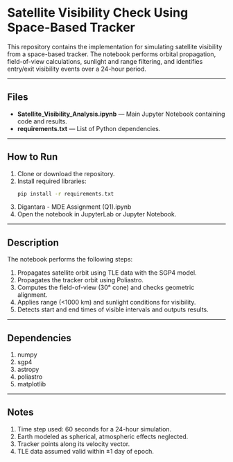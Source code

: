 # Satellite Visibility Check Using Space-Based Tracker

This repository contains the implementation for simulating satellite visibility from a space-based tracker. The notebook performs orbital propagation, field-of-view calculations, sunlight and range filtering, and identifies entry/exit visibility events over a 24-hour period.

---

## Files
- **Satellite_Visibility_Analysis.ipynb** — Main Jupyter Notebook containing code and results.  
- **requirements.txt** — List of Python dependencies.

---

## How to Run
1. Clone or download the repository.  
2. Install required libraries:
   ```bash
   pip install -r requirements.txt
3. Digantara - MDE Assignment (Q1).ipynb
4. Open the notebook in JupyterLab or Jupyter Notebook.

---

## Description 
The notebook performs the following steps:
1. Propagates satellite orbit using TLE data with the SGP4 model.
2. Propagates the tracker orbit using Poliastro.
3. Computes the field-of-view (30° cone) and checks geometric alignment.
4. Applies range (<1000 km) and sunlight conditions for visibility.
5. Detects start and end times of visible intervals and outputs results.

---

## Dependencies 
1. numpy
2. sgp4
3. astropy
4. poliastro
5. matplotlib

---

## Notes
1. Time step used: 60 seconds for a 24-hour simulation.
2. Earth modeled as spherical, atmospheric effects neglected.
3. Tracker points along its velocity vector.
4. TLE data assumed valid within ±1 day of epoch.
